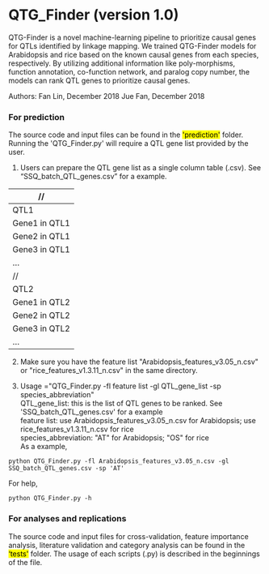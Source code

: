 # QTG_Finder (version 1.0)

QTG-Finder is a novel machine-learning pipeline to prioritize causal genes for QTLs identified by linkage mapping. We trained QTG-Finder models for Arabidopsis and rice based on the known causal genes from each species, respectively. By utilizing additional information like poly-morphisms, function annotation, co-function network, and paralog copy number, the models can rank QTL genes to prioritize causal genes.


Authors: Fan Lin, December 2018
         Jue Fan, December 2018

### For prediction
The source code and input files can be found in the <mark>'prediction'</mark> folder. Running the 'QTG_Finder.py' will require a QTL gene list provided by the user.

1. Users can prepare the QTL gene list as a single column table (.csv). See “SSQ_batch_QTL_genes.csv” for a example.

|//|
|-| 
|QTL1|
|Gene1 in QTL1|
|Gene2 in QTL1|
|Gene3 in QTL1|
|…| 
|//|
|QTL2|
|Gene1 in QTL2|
|Gene2 in QTL2|
|Gene3 in QTL2|
|…|

2. Make sure you have the feature list "Arabidopsis_features_v3.05_n.csv" or "rice_features_v1.3.11_n.csv" in the same directory.

3. Usage ="QTG_Finder.py -fl feature list -gl QTL_gene_list -sp species_abbreviation" <br />
QTL_gene_list: this is the list of QTL genes to be ranked. See 'SSQ_batch_QTL_genes.csv' for a example <br />
feature list: use Arabidopsis_features_v3.05_n.csv for Arabidopsis; use rice_features_v1.3.11_n.csv for rice <br />
species_abbreviation: "AT" for Arabidopsis; "OS" for rice <br />
As a example,
```python3
python QTG_Finder.py -fl Arabidopsis_features_v3.05_n.csv -gl SSQ_batch_QTL_genes.csv -sp 'AT'
```

For help,
```python3
python QTG_Finder.py -h
```

### For analyses and replications

The source code and input files for cross-validation, feature importance analysis, literature validation and category analysis can be found in the <mark>‘tests'</mark> folder. The usage of each scripts (.py) is described in the beginnings of the file.

